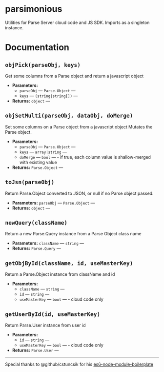 # parsimonious
Utilities for Parse Server cloud code and JS SDK. Imports as a singleton instance.
# Documentation

## `objPick(parseObj, keys)`

Get some columns from a Parse object and return a javascript object

 * **Parameters:**
   * `parseObj` — `Parse.Object` — 
   * `keys` — `(string|string[])` — 
 * **Returns:** `object` — 

## `objSetMulti(parseObj, dataObj, doMerge)`

Set some columns on a Parse object from a javascript object Mutates the Parse object.

 * **Parameters:**
   * `parseObj` — `Parse.Object` — 
   * `keys` — `array|string` — 
   * `doMerge` — `bool` — - if true, each column value is shallow-merged with existing value
 * **Returns:** `Parse.Object` — 

## `toJsn(parseObj)`

Return Parse.Object converted to JSON, or null if no Parse object passed.

 * **Parameters:** `parseObj` — `Parse.Object` — 
 * **Returns:** `object` — 

## `newQuery(className)`

Return a new Parse.Query instance from a Parse Object class name

 * **Parameters:** `className` — `string` — 
 * **Returns:** `Parse.Query` — 

## `getObjById(className, id, useMasterKey)`

Return a Parse.Object instance from className and id

 * **Parameters:**
   * `className` — `string` — 
   * `id` — `string` — 
   * `useMasterKey` — `bool` — - cloud code only

## `getUserById(id, useMasterKey)`

Return Parse.User instance from user id

 * **Parameters:**
   * `id` — `string` — 
   * `useMasterKey` — `bool` — - cloud code only
 * **Returns:** `Parse.User` — 
 
---
Special thanks to @github/cstuncsik for his [es6-node-module-boilerplate](https://github.com/cstuncsik/es6-node-module-boilerplate)